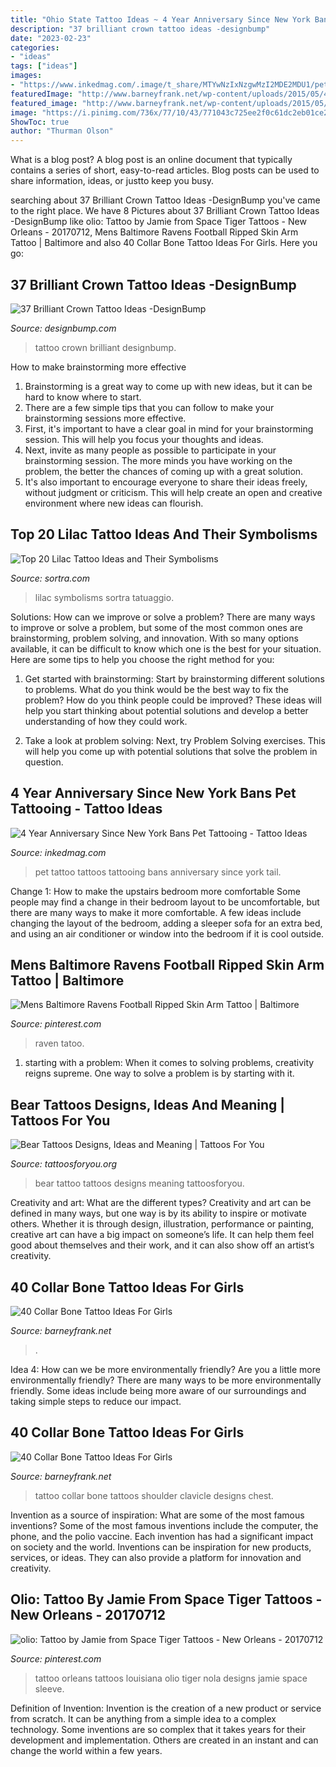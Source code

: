 ```yaml
---
title: "Ohio State Tattoo Ideas ~ 4 Year Anniversary Since New York Bans Pet Tattooing"
description: "37 brilliant crown tattoo ideas -designbump"
date: "2023-02-23"
categories:
- "ideas"
tags: ["ideas"]
images:
- "https://www.inkedmag.com/.image/t_share/MTYwNzIxNzgwMzI2MDE2MDU1/pettattoos_social.jpg"
featuredImage: "http://www.barneyfrank.net/wp-content/uploads/2015/05/40-Collar-Bone-Tattoo-Ideas-For-Girls-6.jpg"
featured_image: "http://www.barneyfrank.net/wp-content/uploads/2015/05/40-Collar-Bone-Tattoo-Ideas-For-Girls-6.jpg"
image: "https://i.pinimg.com/736x/77/10/43/771043c725ee2f0c61dc2eb01ce28838.jpg"
ShowToc: true
author: "Thurman Olson"
---
```



What is a blog post?
A blog post is an online document that typically contains a series of short, easy-to-read articles. Blog posts can be used to share information, ideas, or justto keep you busy.

	

		
searching about 37 Brilliant Crown Tattoo Ideas -DesignBump you've came to the right place. We have 8 Pictures about 37 Brilliant Crown Tattoo Ideas -DesignBump like olio: Tattoo by Jamie from Space Tiger Tattoos - New Orleans - 20170712, Mens Baltimore Ravens Football Ripped Skin Arm Tattoo | Baltimore and also 40 Collar Bone Tattoo Ideas For Girls. Here you go:
		
    
## 37 Brilliant Crown Tattoo Ideas -DesignBump

<img loading=lazy src="https://designbump.com/wp-content/uploads/2015/10/crown014.jpg" onerror="this.onerror=null;this.src='https://tse2.mm.bing.net/th?id=OIP.-VjMTUiZW2cXSFOrAJnkxwHaMO&amp;pid=15.1';" alt="37 Brilliant Crown Tattoo Ideas -DesignBump">

_Source: designbump.com_

>tattoo crown brilliant designbump. 

	

How to make brainstorming more effective
1. Brainstorming is a great way to come up with new ideas, but it can be hard to know where to start.
2. There are a few simple tips that you can follow to make your brainstorming sessions more effective.
3. First, it's important to have a clear goal in mind for your brainstorming session. This will help you focus your thoughts and ideas.
4. Next, invite as many people as possible to participate in your brainstorming session. The more minds you have working on the problem, the better the chances of coming up with a great solution.
5. It's also important to encourage everyone to share their ideas freely, without judgment or criticism. This will help create an open and creative environment where new ideas can flourish.

    
## Top 20 Lilac Tattoo Ideas And Their Symbolisms

<img loading=lazy src="https://www.sortra.com/wp-content/uploads/2019/03/lilac-tattoo008.jpg" onerror="this.onerror=null;this.src='https://tse2.mm.bing.net/th?id=OIP.3dx7Hxo6uoABnk6BJYzk2QHaHa&amp;pid=15.1';" alt="Top 20 Lilac Tattoo Ideas and Their Symbolisms">

_Source: sortra.com_

>lilac symbolisms sortra tatuaggio. 

	

Solutions: How can we improve or solve a problem?
There are many ways to improve or solve a problem, but some of the most common ones are brainstorming, problem solving, and innovation. With so many options available, it can be difficult to know which one is the best for your situation. Here are some tips to help you choose the right method for you:
1. Get started with brainstorming: Start by brainstorming different solutions to problems. What do you think would be the best way to fix the problem? How do you think people could be improved? These ideas will help you start thinking about potential solutions and develop a better understanding of how they could work.

2. Take a look at problem solving: Next, try Problem Solving exercises. This will help you come up with potential solutions that solve the problem in question.

    
## 4 Year Anniversary Since New York Bans Pet Tattooing - Tattoo Ideas

<img loading=lazy src="https://www.inkedmag.com/.image/t_share/MTYwNzIxNzgwMzI2MDE2MDU1/pettattoos_social.jpg" onerror="this.onerror=null;this.src='https://tse1.mm.bing.net/th?id=OIP.hhuW0DbyeXBE_DosupR0pQHaD4&amp;pid=15.1';" alt="4 Year Anniversary Since New York Bans Pet Tattooing - Tattoo Ideas">

_Source: inkedmag.com_

>pet tattoo tattoos tattooing bans anniversary since york tail. 

	

Change 1: How to make the upstairs bedroom more comfortable
Some people may find a change in their bedroom layout to be uncomfortable, but there are many ways to make it more comfortable. A few ideas include changing the layout of the bedroom, adding a sleeper sofa for an extra bed, and using an air conditioner or window into the bedroom if it is cool outside.

    
## Mens Baltimore Ravens Football Ripped Skin Arm Tattoo | Baltimore

<img loading=lazy src="https://i.pinimg.com/736x/58/7d/f7/587df724e2e255b0612ef5acec4fbf57.jpg" onerror="this.onerror=null;this.src='https://tse4.mm.bing.net/th?id=OIP.LaajkYu-jgyAbzRpdJw6rAHaHa&amp;pid=15.1';" alt="Mens Baltimore Ravens Football Ripped Skin Arm Tattoo | Baltimore">

_Source: pinterest.com_

>raven tatoo. 

	

1. starting with a problem: When it comes to solving problems, creativity reigns supreme. One way to solve a problem is by starting with it.

    
## Bear Tattoos Designs, Ideas And Meaning | Tattoos For You

<img loading=lazy src="http://www.tattoosforyou.org/wp-content/uploads/2013/10/Pictures-of-Bear-Tattoo.jpg" onerror="this.onerror=null;this.src='https://tse3.mm.bing.net/th?id=OIP.TuUXUBvPwyqOJkkQqYPvhQHaLH&amp;pid=15.1';" alt="Bear Tattoos Designs, Ideas and Meaning | Tattoos For You">

_Source: tattoosforyou.org_

>bear tattoo tattoos designs meaning tattoosforyou. 

	

Creativity and art: What are the different types?
Creativity and art can be defined in many ways, but one way is by its ability to inspire or motivate others. Whether it is through design, illustration, performance or painting, creative art can have a big impact on someone’s life. It can help them feel good about themselves and their work, and it can also show off an artist’s creativity.

    
## 40 Collar Bone Tattoo Ideas For Girls

<img loading=lazy src="https://www.barneyfrank.net/wp-content/uploads/2015/05/40-Collar-Bone-Tattoo-Ideas-For-Girls-8.jpg" onerror="this.onerror=null;this.src='https://tse1.mm.bing.net/th?id=OIP.0xw2de2OfjwvOTaYu4oNpgHaHa&amp;pid=15.1';" alt="40 Collar Bone Tattoo Ideas For Girls">

_Source: barneyfrank.net_

>. 

	

Idea 4: How can we be more environmentally friendly?
Are you a little more environmentally friendly? There are many ways to be more environmentally friendly. Some ideas include being more aware of our surroundings and taking simple steps to reduce our impact.

    
## 40 Collar Bone Tattoo Ideas For Girls

<img loading=lazy src="http://www.barneyfrank.net/wp-content/uploads/2015/05/40-Collar-Bone-Tattoo-Ideas-For-Girls-6.jpg" onerror="this.onerror=null;this.src='https://tse2.mm.bing.net/th?id=OIP.Ne1opKO0jlSnq5xdJDHswAHaFj&amp;pid=15.1';" alt="40 Collar Bone Tattoo Ideas For Girls">

_Source: barneyfrank.net_

>tattoo collar bone tattoos shoulder clavicle designs chest. 

	

Invention as a source of inspiration: What are some of the most famous inventions?
Some of the most famous inventions include the computer, the phone, and the polio vaccine. Each invention has had a significant impact on society and the world. Inventions can be inspiration for new products, services, or ideas. They can also provide a platform for innovation and creativity.

    
## Olio: Tattoo By Jamie From Space Tiger Tattoos - New Orleans - 20170712

<img loading=lazy src="https://i.pinimg.com/736x/77/10/43/771043c725ee2f0c61dc2eb01ce28838.jpg" onerror="this.onerror=null;this.src='https://tse4.mm.bing.net/th?id=OIP.FWXboVVeMMAgWO0m8C9vPQHaHc&amp;pid=15.1';" alt="olio: Tattoo by Jamie from Space Tiger Tattoos - New Orleans - 20170712">

_Source: pinterest.com_

>tattoo orleans tattoos louisiana olio tiger nola designs jamie space sleeve. 

	

Definition of Invention:
Invention is the creation of a new product or service from scratch. It can be anything from a simple idea to a complex technology. Some inventions are so complex that it takes years for their development and implementation. Others are created in an instant and can change the world within a few years.

